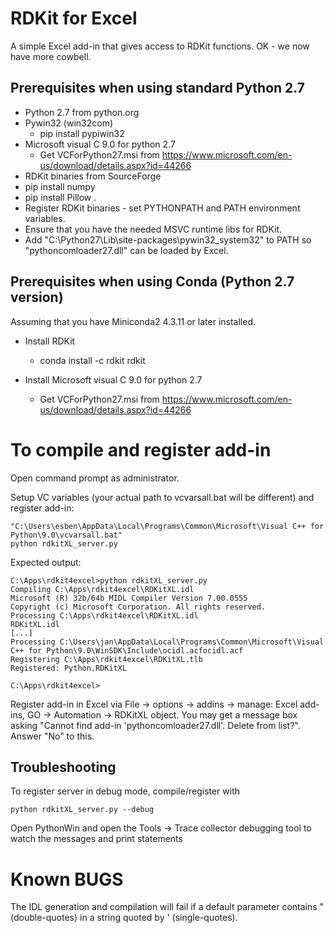 # RDKit for Excel
A simple Excel add-in that gives access to RDKit functions. OK - we now have more cowbell.

## Prerequisites when using standard Python 2.7
* Python 2.7 from python.org
* Pywin32 (win32com)
	* pip install pypiwin32
* Microsoft visual C 9.0 for python 2.7
	* Get VCForPython27.msi from https://www.microsoft.com/en-us/download/details.aspx?id=44266
* RDKit binaries from SourceForge
* pip install numpy
* pip install Pillow
.
* Register RDKit binaries - set PYTHONPATH and PATH environment variables.
* Ensure that you have the needed MSVC runtime libs for RDKit.
* Add "C:\Python27\Lib\site-packages\pywin32_system32" to PATH so "pythoncomloader27.dll" can be loaded by Excel.


## Prerequisites when using Conda (Python 2.7 version)
Assuming that you have Miniconda2 4.3.11 or later installed.

* Install RDKit
	* conda install -c rdkit rdkit

* Install Microsoft visual C 9.0 for python 2.7
	* Get VCForPython27.msi from https://www.microsoft.com/en-us/download/details.aspx?id=44266


# To compile and register add-in
Open command prompt as administrator.

Setup VC variables (your actual path to vcvarsall.bat will be different) and register add-in:

```
"C:\Users\esben\AppData\Local\Programs\Common\Microsoft\Visual C++ for Python\9.0\vcvarsall.bat"
python rdkitXL_server.py
```

Expected output:

```
C:\Apps\rdkit4excel>python rdkitXL_server.py
Compiling C:\Apps\rdkit4excel\RDKitXL.idl
Microsoft (R) 32b/64b MIDL Compiler Version 7.00.0555
Copyright (c) Microsoft Corporation. All rights reserved.
Processing C:\Apps\rdkit4excel\RDKitXL.idl
RDKitXL.idl
[...]
Processing C:\Users\jan\AppData\Local\Programs\Common\Microsoft\Visual C++ for Python\9.0\WinSDK\Include\ocidl.acfocidl.acf
Registering C:\Apps\rdkit4excel\RDKitXL.tlb
Registered: Python.RDKitXL

C:\Apps\rdkit4excel>
```

Register add-in in Excel via File -> options -> addins -> manage: Excel add-ins, GO -> Automation -> RDKitXL object.
You may get a message box asking "Cannot find add-in 'pythoncomloader27.dll'. Delete from list?". Answer "No" to this.


## Troubleshooting
To register server in debug mode, compile/register with 

```
python rdkitXL_server.py --debug
```

Open PythonWin and open the Tools -> Trace collector debugging tool to watch the messages and print statements


# Known BUGS
The IDL generation and compilation will fail if a default parameter contains " (double-quotes) in a string quoted by ' (single-quotes).
